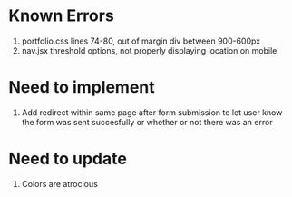 # Known Errors
1. portfolio.css lines 74-80, out of margin div between 900-600px
2. nav.jsx threshold options, not properly displaying location on mobile

# Need to implement
1. Add redirect within same page after form submission to let user know the form was sent succesfully or whether or not there was an error 

# Need to update
1. Colors are atrocious